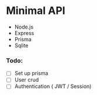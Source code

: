 # Minimal API

- Node.js
- Express
- Prisma
- Sqlite

### Todo:

- [ ] Set up prisma
- [ ] User crud
- [ ] Authentication ( JWT / Session)
